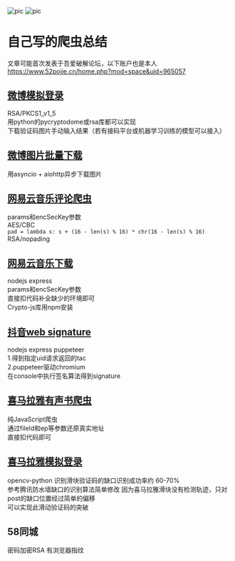 ![pic](https://img.shields.io/badge/python-v3.7-green)
![pic](https://img.shields.io/badge/node-v12.16-green)
# 自己写的爬虫总结

文章可能首次发表于吾爱破解论坛，以下账户也是本人  
https://www.52pojie.cn/home.php?mod=space&uid=965057

## [微博模拟登录](introduction/weibo_login.md)

RSA/PKCS1_v1_5  
用python的pycryptodome或rsa库都可以实现  
下载验证码图片手动输入结果（若有接码平台或机器学习训练的模型可以接入）  

## [微博图片批量下载](introduction/weibo.md)

用asyncio + aiohttp异步下载图片  

## [网易云音乐评论爬虫](introduction/netease_comments.md)

params和encSecKey参数  
AES/CBC  
`pad = lambda s: s + (16 - len(s) % 16) * chr(16 - len(s) % 16)`  
RSA/nopading  

## [网易云音乐下载](introduction/netease_music.md)

nodejs express  
params和encSecKey参数  
直接扣代码补全缺少的环境即可  
Crypto-js库用npm安装  

## [抖音web signature](https://github.com/skygongque/douyin_signature)

nodejs express puppeteer  
1.得到指定uid请求返回的tac  
2.puppeteer驱动chromium  
在console中执行签名算法得到signature  

## [喜马拉雅有声书爬虫](introduction/ximalay_node.md)

纯JavaScript爬虫  
通过fileId和ep等参数还原真实地址  
直接扣代码即可  

## [喜马拉雅模拟登录](https://github.com/skygongque/login-ximalaya)
opencv-python 识别滑块验证码的缺口识别成功率约 60-70%  
参考腾讯防水墙缺口的识别算法简单修改
因为喜马拉雅滑块没有检测轨迹，只对post的缺口位置经过简单的偏移  
可以实现此滑动验证码的突破

## 58同城
密码加密RSA
有浏览器指纹  



